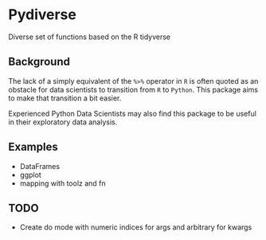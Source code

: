 # Pydiverse #

Diverse set of functions based on the R tidyverse

## Background ##

The lack of a simply equivalent of the `%>%` operator in `R` is often quoted as
an obstacle for data scientists to transition from `R` to `Python`. This
package aims to make that transition a bit easier.

Experienced Python Data Scientists may also find this package to be useful in
their exploratory data analysis.

## Examples ##

* DataFrames
* ggplot
* mapping with toolz and fn

## TODO ##

* Create do mode with numeric indices for args and arbitrary for kwargs
